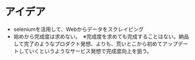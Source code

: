 
# アイデア
- seleniumを活用して、Webからデータをスクレイピング
- 始めから完成度は求めない。　※完成度を求めても完成することはない。納品して完了のようなプロダクト発想、よりも、荒いとこから初めてアップデートしていくというようなサービス発想で完成度向上を狙う。
